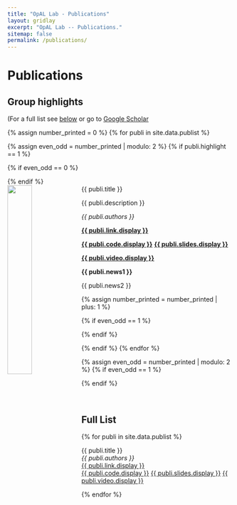 ```yaml
---
title: "OpAL Lab - Publications"
layout: gridlay
excerpt: "OpAL Lab -- Publications."
sitemap: false
permalink: /publications/
---
```



# Publications

## Group highlights

(For a full list see [below](#full-list) or go to [Google Scholar](https://scholar.google.ca/citations?user=K-SafJUAAAAJ&hl=en&oi=ao)

{% assign number_printed = 0 %}
{% for publi in site.data.publist %}

{% assign even_odd = number_printed | modulo: 2 %}
{% if publi.highlight == 1 %}

{% if even_odd == 0 %}
<div class="row">
{% endif %}

<div class="col-sm-6 clearfix">
 <div class="well">
  <pubtit>{{ publi.title }}</pubtit>
  <img src="{{ site.url }}{{ site.baseurl }}/images/pubpic/{{ publi.image }}" class="img-responsive" width="33%" style="float: left" />
  <p>{{ publi.description }}</p>
  <p><em>{{ publi.authors }}</em></p>
  <p><strong><a href="{{ publi.link.url }}">{{ publi.link.display }}</a></strong></p>
  <p><strong><a href="{{ publi.code.url }}">{{ publi.code.display }}</a></strong> <strong><a href="{{ site.url }}{{ site.baseurl }}/downloads/slides/{{ publi.slides.url }}">{{ publi.slides.display }}</a></strong></p>
  <p><strong><a href="{{ publi.video.url }}">{{ publi.video.display }}</a></strong></p>
  <p class="text-danger"><strong> {{ publi.news1 }}</strong></p>
  <p> {{ publi.news2 }}</p>
 </div>
</div>

{% assign number_printed = number_printed | plus: 1 %}

{% if even_odd == 1 %}
</div>
{% endif %}

{% endif %}
{% endfor %}

{% assign even_odd = number_printed | modulo: 2 %}
{% if even_odd == 1 %}
</div>
{% endif %}

<p> &nbsp; </p>


## Full List

{% for publi in site.data.publist %}

  {{ publi.title }} <br />
  <em>{{ publi.authors }} </em><br />
  <a href="{{ publi.link.url }}">{{ publi.link.display }}</a><br />
  <a href="{{ publi.code.url }}">{{ publi.code.display }}</a>
  <a href="{{ site.url }}{{ site.baseurl }}/downloads/slides/{{ publi.slides.url }}">{{ publi.slides.display }}</a>
  <a href="{{ publi.video.url }}">{{ publi.video.display }}</a>

{% endfor %}
